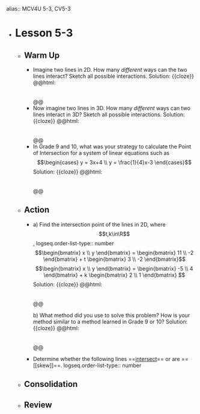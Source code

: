 alias:: MCV4U 5-3, CV5-3

- # Lesson 5-3
	- ## Warm Up
		- Imagine two lines in 2D. How many *different* ways can the two lines interact? Sketch all possible interactions.
		  Solution: {{cloze}}
		  @@html: <br><br><br>@@
		- Now imagine two lines in 3D. How many *different* ways can two lines interact in 3D? Sketch all possible interactions.
		  Solution: {{cloze}}
		  @@html: <br><br><br>@@
		- In Grade 9 and 10, what was your strategy to calculate the Point of Intersection for a system of linear equations such as $$\begin{cases} y = 3x+4 \\ y = \frac{1}{4}x-3 \end{cases}$$ 
		  Solution: {{cloze}}
		  @@html: <br><br><br>@@
	- ## Action
		- a) Find the intersection point of the lines in 2D, where $$t,k\in\R$$,
		  logseq.order-list-type:: number
		  $$\begin{bmatrix} x \\ y \end{bmatrix} = \begin{bmatrix} 11 \\ -2 \end{bmatrix} + t \begin{bmatrix} 3 \\ -2 \end{bmatrix}$$
		  $$\begin{bmatrix} x \\ y \end{bmatrix} = \begin{bmatrix} -5 \\ 4 \end{bmatrix} + k \begin{bmatrix} 2 \\ 1 \end{bmatrix} $$
		  Solution: {{cloze}}
		  @@html: <br><br><br>@@
		  
		  b) What method did you use to solve this problem? How is your method similar to a method learned in Grade 9 or 10?
		  Solution: {{cloze}}
		  @@html: <br><br><br>@@
		- Determine whether the following lines ==[intersect]([[intersection]])== or are ==[[skew]]==.
		  logseq.order-list-type:: number
	- ## Consolidation
	- ## Review
